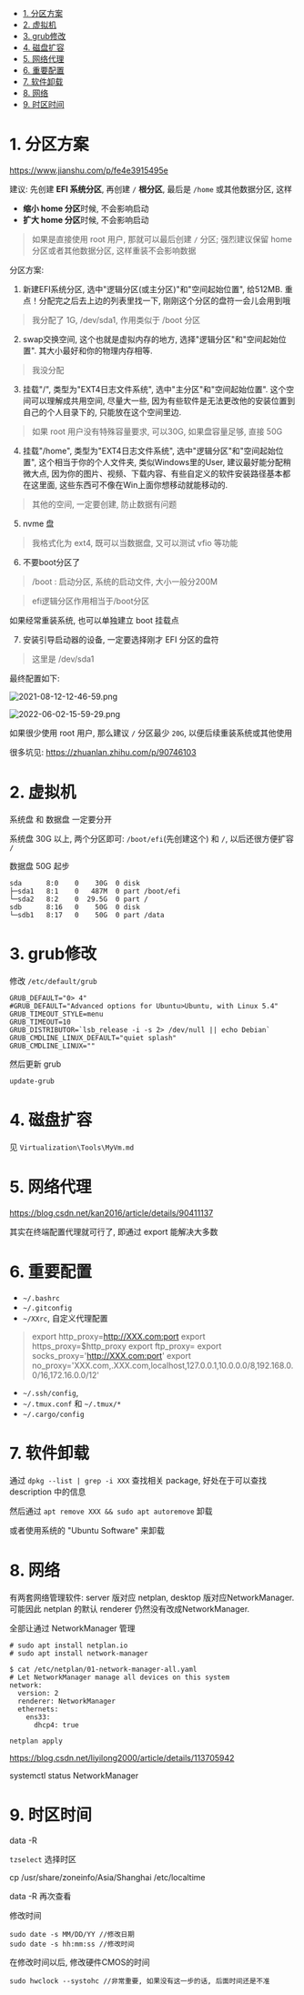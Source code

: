 
<!-- @import "[TOC]" {cmd="toc" depthFrom=1 depthTo=6 orderedList=false} -->

<!-- code_chunk_output -->

- [1. 分区方案](#1-分区方案)
- [2. 虚拟机](#2-虚拟机)
- [3. grub修改](#3-grub修改)
- [4. 磁盘扩容](#4-磁盘扩容)
- [5. 网络代理](#5-网络代理)
- [6. 重要配置](#6-重要配置)
- [7. 软件卸载](#7-软件卸载)
- [8. 网络](#8-网络)
- [9. 时区时间](#9-时区时间)

<!-- /code_chunk_output -->

# 1. 分区方案

https://www.jianshu.com/p/fe4e3915495e

建议: 先创建 **EFI 系统分区**, 再创建 `/` **根分区**, 最后是 `/home` 或其他数据分区, 这样

* **缩小 home 分区**时候, 不会影响启动
* **扩大 home 分区**时候, 不会影响启动

> 如果是直接使用 root 用户, 那就可以最后创建 `/` 分区;
> 强烈建议保留 home 分区或者其他数据分区, 这样重装不会影响数据

分区方案:

1. 新建EFI系统分区, 选中"逻辑分区(或主分区)"和"空间起始位置", 给512MB. 重点！分配完之后去上边的列表里找一下, 刚刚这个分区的盘符一会儿会用到哦

> 我分配了 1G, /dev/sda1, 作用类似于 /boot 分区

2. swap交换空间, 这个也就是虚拟内存的地方, 选择"逻辑分区"和"空间起始位置". 其大小最好和你的物理内存相等.

> 我没分配

3. 挂载"/", 类型为"EXT4日志文件系统", 选中"主分区"和"空间起始位置". 这个空间可以理解成共用空间, 尽量大一些, 因为有些软件是无法更改他的安装位置到自己的个人目录下的, 只能放在这个空间里边.

> 如果 root 用户没有特殊容量要求, 可以30G, 如果盘容量足够, 直接 50G

4. 挂载"/home", 类型为"EXT4日志文件系统", 选中"逻辑分区"和"空间起始位置", 这个相当于你的个人文件夹, 类似Windows里的User, 建议最好能分配稍微大点, 因为你的图片、视频、下载内容、有些自定义的软件安装路径基本都在这里面, 这些东西可不像在Win上面你想移动就能移动的.

> 其他的空间, 一定要创建, 防止数据有问题

5. nvme 盘

> 我格式化为 ext4, 既可以当数据盘, 又可以测试 vfio 等功能

6. 不要boot分区了

> /boot : 启动分区, 系统的启动文件, 大小一般分200M

> efi逻辑分区作用相当于/boot分区

如果经常重装系统, 也可以单独建立 boot 挂载点

7. 安装引导启动器的设备, 一定要选择刚才 EFI 分区的盘符

> 这里是 /dev/sda1

最终配置如下:

![2021-08-12-12-46-59.png](./images/2021-08-12-12-46-59.png)

![2022-06-02-15-59-29.png](./images/2022-06-02-15-59-29.png)

如果很少使用 root 用户, 那么建议 `/` 分区最少 `20G`, 以便后续重装系统或其他使用

很多坑见: https://zhuanlan.zhihu.com/p/90746103

# 2. 虚拟机

系统盘 和 数据盘 一定要分开

系统盘 30G 以上, 两个分区即可: `/boot/efi`(先创建这个) 和 `/`, 以后还很方便扩容 `/`

数据盘 50G 起步

```
sda      8:0    0    30G  0 disk
├─sda1   8:1    0   487M  0 part /boot/efi
└─sda2   8:2    0  29.5G  0 part /
sdb      8:16   0    50G  0 disk
└─sdb1   8:17   0    50G  0 part /data
```

# 3. grub修改

修改 `/etc/default/grub`

```
GRUB_DEFAULT="0> 4"
#GRUB_DEFAULT="Advanced options for Ubuntu>Ubuntu, with Linux 5.4"
GRUB_TIMEOUT_STYLE=menu
GRUB_TIMEOUT=10
GRUB_DISTRIBUTOR=`lsb_release -i -s 2> /dev/null || echo Debian`
GRUB_CMDLINE_LINUX_DEFAULT="quiet splash"
GRUB_CMDLINE_LINUX=""
```

然后更新 grub

```
update-grub
```

# 4. 磁盘扩容

见 `Virtualization\Tools\MyVm.md`

# 5. 网络代理

https://blog.csdn.net/kan2016/article/details/90411137

其实在终端配置代理就可行了, 即通过 export 能解决大多数

# 6. 重要配置

* `~/.bashrc`
* `~/.gitconfig`
* `~/XXrc`, 自定义代理配置

>export http_proxy=http://XXX.com:port
>export https_proxy=$http_proxy
>export ftp_proxy=
>export socks_proxy='http://XXX.com:port'
>export no_proxy='XXX.com,.XXX.com,localhost,127.0.0.1,10.0.0.0/8,192.168.0.0/16,172.16.0.0/12'

* `~/.ssh/config`,
* `~/.tmux.conf` 和 `~/.tmux/*`
* `~/.cargo/config`

# 7. 软件卸载

通过 `dpkg --list | grep -i XXX` 查找相关 package, 好处在于可以查找 description 中的信息

然后通过 `apt remove XXX && sudo apt autoremove` 卸载

或者使用系统的 "Ubuntu Software" 来卸载

# 8. 网络

有两套网络管理软件: server 版对应 netplan, desktop 版对应NetworkManager. 可能因此 netplan 的默认 renderer 仍然没有改成NetworkManager.

全部让通过 NetworkManager 管理

```
# sudo apt install netplan.io
# sudo apt install network-manager
```

```
$ cat /etc/netplan/01-network-manager-all.yaml
# Let NetworkManager manage all devices on this system
network:
  version: 2
  renderer: NetworkManager
  ethernets:
    ens33:
      dhcp4: true
```

`netplan apply`

https://blog.csdn.net/liyilong2000/article/details/113705942

systemctl status NetworkManager

# 9. 时区时间

data -R

`tzselect` 选择时区

cp /usr/share/zoneinfo/Asia/Shanghai  /etc/localtime

data -R 再次查看

修改时间

```
sudo date -s MM/DD/YY //修改日期
sudo date -s hh:mm:ss //修改时间
```

在修改时间以后, 修改硬件CMOS的时间

```
sudo hwclock --systohc //非常重要, 如果没有这一步的话, 后面时间还是不准
```